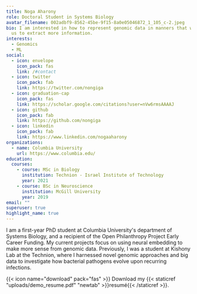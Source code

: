 ```yaml
---
title: Noga Aharony
role: Doctoral Student in Systems Biology
avatar_filename: 002adbf9-8562-45be-9f15-8a0e05046872_1_105_c-2.jpeg
bio: I am interested in how to represent genomic data in manners that will allow
  us to extract more information.
interests:
  - Genomics
  - ML
social:
  - icon: envelope
    icon_pack: fas
    link: /#contact
  - icon: twitter
    icon_pack: fab
    link: https://twitter.com/nongiga
  - icon: graduation-cap
    icon_pack: fas
    link: https://scholar.google.com/citations?user=nVw6rmsAAAAJ
  - icon: github
    icon_pack: fab
    link: https://github.com/nongiga
  - icon: linkedin
    icon_pack: fab
    link: https://www.linkedin.com/nogaaharony
organizations:
  - name: Columbia University
    url: https://www.columbia.edu/
education:
  courses:
    - course: MSc in Biology
      institution: Technion - Israel Institute of Technology
      year: 2021
    - course: BSc in Neuroscience
      institution: McGill University
      year: 2019
email: ""
superuser: true
highlight_name: true
---
```

I am a first-year PhD student at Columbia University's department of Systems Biology, and a recipient of the Open Philanthropy Project Early Career Funding. My current projects focus on using neural embedding to make more sense from genomic data. Previously, I was a student at Kishony Lab at the Technion, where I harnessed novel genomic approaches and big data to investigate how bacterial pathogens evolve upon recurring infections.

{{< icon name="download" pack="fas" >}} Download my {{< staticref "uploads/demo_resume.pdf" "newtab" >}}resumé{{< /staticref >}}.